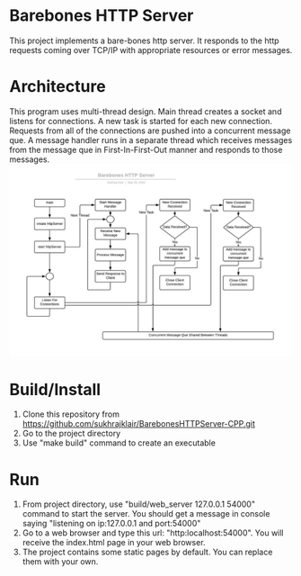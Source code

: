# Barebones HTTP Server
This project implements a bare-bones http server. It responds to the http requests coming over TCP/IP with appropriate resources or error messages. 

# Architecture
This program uses multi-thread design. Main thread creates a socket and listens for connections. A new task is started for each new connection. Requests from all of the connections are pushed into a concurrent message que. A message handler runs in a separate thread which receives messages from the message que in First-In-First-Out manner and responds to those messages. 
![Design](images/Design.jpeg)


# Build/Install
1. Clone this repository from https://github.com/sukhrajklair/BarebonesHTTPServer-CPP.git
2. Go to the project directory
3. Use "make build" command to create an executable
   
# Run
1. From project directory, use "build/web_server 127.0.0.1 54000" command to start the server. You should get a message in console saying "listening on ip:127.0.0.1 and port:54000"
2. Go to a web browser and type this url: "http:localhost:54000". You will receive the index.html page in your web browser.
3. The project contains some static pages by default. You can replace them with your own.